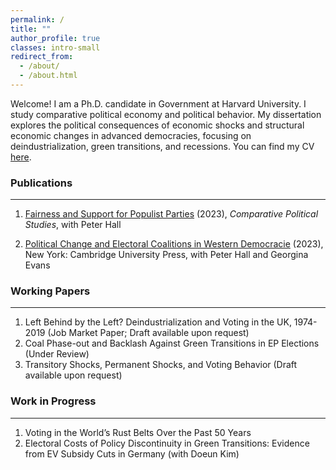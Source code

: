 ```yaml
---
permalink: /
title: ""
author_profile: true
classes: intro-small
redirect_from: 
  - /about/
  - /about.html
---
```

 

Welcome! I am a Ph.D. candidate in Government at Harvard University. I study comparative political economy and political behavior. My dissertation explores the political consequences of economic shocks and structural economic changes in advanced democracies, focusing on deindustrialization, green transitions, and recessions. You can find my CV [here](https://sung-in-kim.github.io/files/CV_SungInKim.pdf).


### Publications
-----
1. [Fairness and Support for Populist Parties](https://journals.sagepub.com/doi/abs/10.1177/00104140231193013) (2023), _Comparative Political Studies_, with Peter Hall

2. [Political Change and Electoral Coalitions in Western Democracie](https://www.cambridge.org/core/elements/abs/political-change-and-electoral-coalitions-in-western-democracies/C90F49A2985854B029F1645E4CCF2445) (2023), New York: Cambridge University Press, with Peter Hall and Georgina Evans

### Working Papers
-----
1. Left Behind by the Left? Deindustrialization and Voting in the UK, 1974-2019 (Job Market Paper; Draft available upon request)
2. Coal Phase-out and Backlash Against Green Transitions in EP Elections (Under Review)
3. Transitory Shocks, Permanent Shocks, and Voting Behavior (Draft available upon request)

### Work in Progress
-----
1. Voting in the World’s Rust Belts Over the Past 50 Years
2. Electoral Costs of Policy Discontinuity in Green Transitions: Evidence from EV Subsidy Cuts in
Germany (with Doeun Kim)

